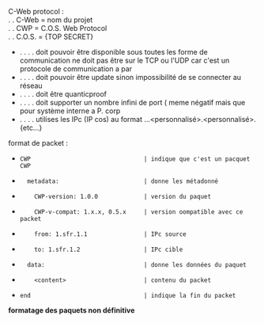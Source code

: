 C-Web protocol : <br>
. . C-Web = nom du projet <br>
. . CWP = C.O.S. Web Protocol <br>
. . C.O.S. = {TOP SECRET} <br>
- . . . . doit pouvoir être disponible sous toutes les forme de communication ne doit pas être sur le TCP ou l'UDP car c'est un protocole de communication a par<br>
- . . . . doit pouvoir être update sinon impossibilité de se connecter au réseau<br>
- . . . . doit être quanticproof <br>
- . . . . doit supporter un nombre infini de port ( meme négatif mais que pour système interne a P. corp<br>
- . . . . utilises les IPc (IP cos) au format <paysID>.<fournisseur>.<COS account ID>.<personnalisé>.<personnalisé>.{etc...}
  
format de packet : <br>
-     CWP                                | indique que c'est un pacquet CWP
-       metadata:                        | donne les métadonné
-         CWP-version: 1.0.0             | version du paquet
-         CWP-v-compat: 1.x.x, 0.5.x     | version oompatible avec ce packet
-         from: 1.sfr.1.1                | IPc source
-         to: 1.sfr.1.2                  | IPc cible
-       data:                            | donne les données du paquet
-         <content>                      | contenu du packet
-     end                                | indique la fin du packet
__formatage des paquets non définitive__
